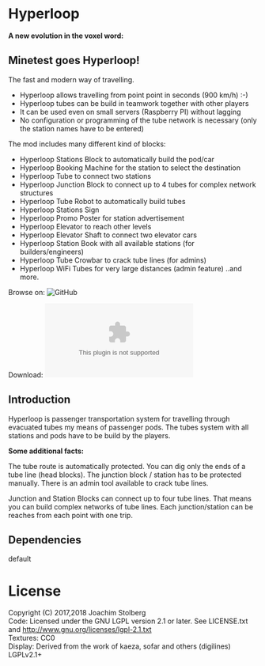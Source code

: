 # Hyperloop

**A new evolution in the voxel word:**

## Minetest goes Hyperloop!

The fast and modern way of travelling.
* Hyperloop allows travelling from point point in seconds (900 km/h) :-)
* Hyperloop tubes can be build in teamwork together with other players
* It can be used even on small servers (Raspberry PI) without lagging
* No configuration or programming of the tube network is necessary (only the station names have to be entered)

The mod includes many different kind of blocks:
- Hyperloop Stations Block to automatically build the pod/car
- Hyperloop Booking Machine for the station to select the destination
- Hyperloop Tube to connect two stations
- Hyperloop Junction Block to connect up to 4 tubes for complex network structures
- Hyperloop Tube Robot to automatically build tubes
- Hyperloop Stations Sign
- Hyperloop Promo Poster for station advertisement
- Hyperloop Elevator to reach other levels
- Hyperloop Elevator Shaft to connect two elevator cars 
- Hyperloop Station Book with all available stations (for builders/engineers)
- Hyperloop Tube Crowbar to crack tube lines (for admins)
- Hyperloop WiFi Tubes for very large distances (admin feature)
..and more.


Browse on: ![GitHub](https://github.com/joe7575/Minetest-Hyperloop)

Download: ![GitHub](https://github.com/joe7575/Minetest-Hyperloop/archive/master.zip)


## Introduction

Hyperloop is passenger transportation system for travelling through evacuated tubes my means of passenger pods.
The tubes system with all stations and pods have to be build by the players.


**Some additional facts:**

The tube route is automatically protected. You can dig only the ends of a tube line (head blocks). The junction block / station has to be protected manually.
There is an admin tool available to crack tube lines.

Junction and Station Blocks can connect up to four tube lines. That means you can build complex networks of tube lines. Each junction/station can be reaches from each point with one trip.


## Dependencies
default  


# License
Copyright (C) 2017,2018 Joachim Stolberg  
Code: Licensed under the GNU LGPL version 2.1 or later. See LICENSE.txt and http://www.gnu.org/licenses/lgpl-2.1.txt  
Textures: CC0  
Display: Derived from the work of kaeza, sofar and others (digilines) LGPLv2.1+
